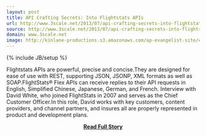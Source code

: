```yaml
---
layout: post
title: API Crafting Secrets: Into Flightstats APIs
url: http://www.3scale.net/2013/07/api-crafting-secrets-into-flightstats-apis/
source: http://www.3scale.net/2013/07/api-crafting-secrets-into-flightstats-apis/
domain: www.3scale.net
image: http://kinlane-productions.s3.amazonaws.com/ap-evangelist-site/curated/screenshots/10459_www_3scale_net.png
---
```

{% include JB/setup %}<p>Flightstats APIs are powerful, precise and concise.They are designed for ease of use with REST, supporting JSON, JSONP, XML formats as well as SOAP.FlightStats® Flex APIs can receive replies to their API requests in English, Simplified Chinese, Japanese, German, and French. Interview with David White, who joined FlightStats in 2007 and serves as the Chief Customer Officer.In this role, David works with key customers, content providers, and channel partners, and insures all are properly represented in product and development plans.</p>
<center><p><a href="http://www.3scale.net/2013/07/api-crafting-secrets-into-flightstats-apis/" style='padding:25px; font-sze:18px; font-weight: bold;'>Read Full Story</a></p></center>
